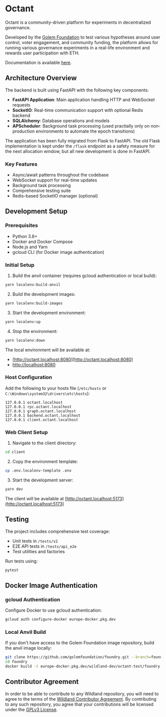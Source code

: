 # Octant

Octant is a community-driven platform for experiments in decentralized governance.

Developed by the [Golem Foundation](https://golem.foundation/) to test various hypotheses around
user control, voter engagement, and community funding, the platform allows for running various
governance experiments in a real-life environment and rewards user participation with ETH.

Documentation is available [here](https://docs.octant.app/).

## Architecture Overview

The backend is built using FastAPI with the following key components:

- **FastAPI Application**: Main application handling HTTP and WebSocket requests
- **SocketIO**: Real-time communication support with optional Redis backend
- **SQLAlchemy**: Database operations and models
- **APScheduler**: Background task processing (used practially only on non-production environments to automate the epoch transitions)

The application has been fully migrated from Flask to FastAPI. The old Flask implementation is kept under the `/flask` endpoint as a safety measure for the next allocation window, but all new development is done in FastAPI.

### Key Features

- Async/await patterns throughout the codebase
- WebSocket support for real-time updates
- Background task processing
- Comprehensive testing suite
- Redis-based SocketIO manager (optional)

## Development Setup

### Prerequisites

- Python 3.8+
- Docker and Docker Compose
- Node.js and Yarn
- gcloud CLI (for Docker image authentication)

### Initial Setup

1. Build the anvil container (requires gcloud authentication or local build):

```bash
yarn localenv:build-anvil
```

2. Build the development images:

```bash
yarn localenv:build-images
```

3. Start the development environment:

```bash
yarn localenv:up
```

4. Stop the environment:

```bash
yarn localenv:down
```

The local environment will be available at:
- [http://octant.localhost:8080](http://octant.localhost:8080)
- [http://localhost:8080](http://localhost:8080)

### Host Configuration

Add the following to your hosts file (`/etc/hosts` or `C:\Windows\system32\drivers\etc\hosts`):

```
127.0.0.1 octant.localhost
127.0.0.1 rpc.octant.localhost
127.0.0.1 graph.octant.localhost
127.0.0.1 backend.octant.localhost
127.0.0.1 client.octant.localhost
```

### Web Client Setup

1. Navigate to the client directory:
```bash
cd client
```

2. Copy the environment template:
```bash
cp .env.localenv-template .env
```

3. Start the development server:
```bash
yarn dev
```

The client will be available at [http://octant.localhost:5173](http://octant.localhost:5173)

## Testing

The project includes comprehensive test coverage:

- Unit tests in `/tests/v2`
- E2E API tests in `/tests/api_e2e`
- Test utilities and factories

Run tests using:
```bash
pytest
```

## Docker Image Authentication

### gcloud Authentication

Configure Docker to use gcloud authentication:

```bash
gcloud auth configure-docker europe-docker.pkg.dev
```

### Local Anvil Build

If you don't have access to the Golem Foundation image repository, build the anvil image locally:

```bash
git clone https://github.com/golemfoundation/foundry.git --branch=foundry-4129/trace-filter-support --single-branch
cd foundry
docker build -t europe-docker.pkg.dev/wildland-dev/octant-test/foundry:latest .
```

## Contributor Agreement

In order to be able to contribute to any Wildland repository, you will need to agree to the terms of
the [Wildland Contributor Agreement](https://docs.wildland.io/contributor-agreement.html). By
contributing to any such repository, you agree that your contributions will be licensed under
the [GPLv3 License](https://gitlab.com/wildland/governance/octant/-/blob/master/LICENSE).
